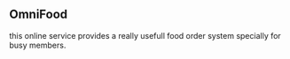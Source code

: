 ## OmniFood
this online service provides a really usefull food order system specially for busy members.